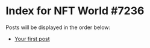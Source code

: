 # Index for NFT World #7236
Posts will be displayed in the order below:

- [Your first post](./001-first.md)

